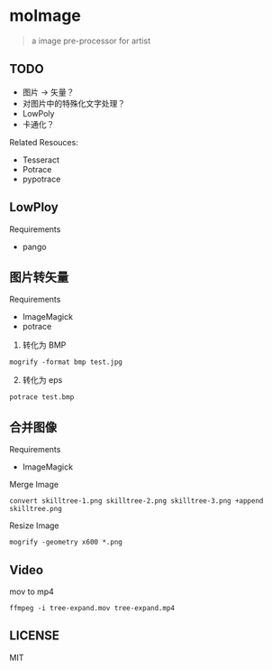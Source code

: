 # moImage

> a image pre-processor for artist

TODO
---

 - 图片 -> 矢量？
 - 对图片中的特殊化文字处理？
 - LowPoly
 - 卡通化？

Related Resouces:

 - Tesseract
 - Potrace
 - pypotrace

LowPloy
---

Requirements

 - pango



图片转矢量
---

Requirements

 - ImageMagick
 - potrace

1. 转化为 BMP

```
mogrify -format bmp test.jpg
```

2. 转化为 eps

```
potrace test.bmp
```

合并图像
---

Requirements

 - ImageMagick

Merge Image

```
convert skilltree-1.png skilltree-2.png skilltree-3.png +append skilltree.png
```

Resize Image

```
mogrify -geometry x600 *.png
```

Video
---

mov to mp4

```
ffmpeg -i tree-expand.mov tree-expand.mp4
```

LICENSE
---

MIT
